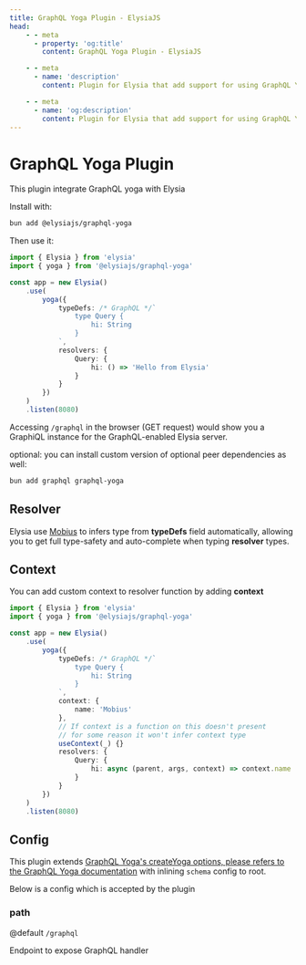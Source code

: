 ```yaml
---
title: GraphQL Yoga Plugin - ElysiaJS
head:
    - - meta
      - property: 'og:title'
        content: GraphQL Yoga Plugin - ElysiaJS

    - - meta
      - name: 'description'
        content: Plugin for Elysia that add support for using GraphQL Yoga on Elysia server. Start by installing the plugin with "bun add graphql graphql-yoga @elysiajs/graphql-yoga".

    - - meta
      - name: 'og:description'
        content: Plugin for Elysia that add support for using GraphQL Yoga on Elysia server. Start by installing the plugin with "bun add graphql graphql-yoga @elysiajs/graphql-yoga".
---
```


# GraphQL Yoga Plugin
This plugin integrate GraphQL yoga with Elysia

Install with:
```bash
bun add @elysiajs/graphql-yoga
```

Then use it:
```typescript
import { Elysia } from 'elysia'
import { yoga } from '@elysiajs/graphql-yoga'

const app = new Elysia()
    .use(
        yoga({
            typeDefs: /* GraphQL */`
                type Query {
                    hi: String
                }
            `,
            resolvers: {
                Query: {
                    hi: () => 'Hello from Elysia'
                }
            }
        })
    )
    .listen(8080)
```

Accessing `/graphql` in the browser (GET request) would show you a GraphiQL instance for the GraphQL-enabled Elysia server.

optional: you can install custom version of optional peer dependencies as well:
```bash
bun add graphql graphql-yoga
```

## Resolver
Elysia use [Mobius](https://github.com/saltyaom/mobius) to infers type from **typeDefs** field automatically, allowing you to get full type-safety and auto-complete when typing **resolver** types.

## Context
You can add custom context to resolver function by adding **context**
```ts
import { Elysia } from 'elysia'
import { yoga } from '@elysiajs/graphql-yoga'

const app = new Elysia()
    .use(
        yoga({
            typeDefs: /* GraphQL */`
                type Query {
                    hi: String
                }
            `,
            context: {
                name: 'Mobius'
            },
            // If context is a function on this doesn't present
            // for some reason it won't infer context type
            useContext(_) {}
            resolvers: {
                Query: {
                    hi: async (parent, args, context) => context.name
                }
            }
        })
    )
    .listen(8080)
```

## Config
This plugin extends [GraphQL Yoga's createYoga options, please refers to the GraphQL Yoga documentation](https://the-guild.dev/graphql/yoga-server/docs) with inlining `schema` config to root.

Below is a config which is accepted by the plugin

### path
@default `/graphql`

Endpoint to expose GraphQL handler
